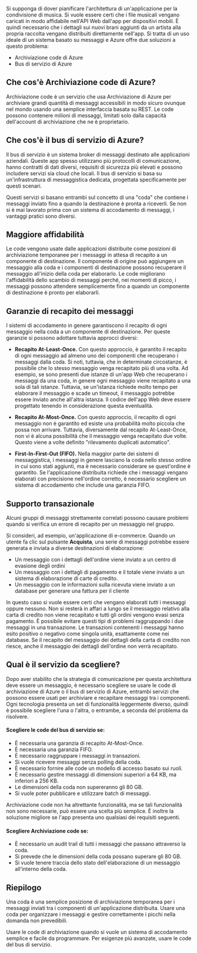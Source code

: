 Si supponga di dover pianificare l'architettura di un'applicazione per la condivisione di musica. Si vuole essere certi che i file musicali vengano caricati in modo affidabile nell'API Web dall'app per dispositivi mobili. È quindi necessario che i dettagli sui nuovi brani aggiunti da un artista alla propria raccolta vengano distribuiti direttamente nell'app. Si tratta di un uso ideale di un sistema basato su messaggi e Azure offre due soluzioni a questo problema:

- Archiviazione code di Azure
- Bus di servizio di Azure

## <a name="what-is-azure-queue-storage"></a>Che cos'è Archiviazione code di Azure?
Archiviazione code è un servizio che usa Archiviazione di Azure per archiviare grandi quantità di messaggi accessibili in modo sicuro ovunque nel mondo usando una semplice interfaccia basata su REST. Le code possono contenere milioni di messaggi, limitati solo dalla capacità dell'account di archiviazione che ne è proprietario.

## <a name="what-is-azure-service-bus"></a>Che cos'è il bus di servizio di Azure?
Il bus di servizio è un sistema broker di messaggi destinato alle applicazioni aziendali. Queste app spesso utilizzano più protocolli di comunicazione, hanno contratti di dati diversi, requisiti di sicurezza più elevati e possono includere servizi sia cloud che locali. Il bus di servizio si basa su un'infrastruttura di messaggistica dedicata, progettata specificamente per questi scenari.

Questi servizi si basano entrambi sul concetto di una "coda" che contiene i messaggi inviato fino a quando la destinazione è pronta a riceverli. Se non si è mai lavorato prima con un sistema di accodamento di messaggi, i vantaggi pratici sono diversi.

## <a name="increased-reliability"></a>Maggiore affidabilità
Le code vengono usate dalle applicazioni distribuite come posizioni di archiviazione temporanee per i messaggi in attesa di recapito a un componente di destinazione. Il componente di origine può aggiungere un messaggio alla coda e i componenti di destinazione possono recuperare il messaggio all'inizio della coda per elaborarlo. Le code migliorano l'affidabilità dello scambio di messaggi perché, nei momenti di picco, i messaggi possono attendere semplicemente fino a quando un componente di destinazione è pronto per elaborarli.

## <a name="message-delivery-guarantees"></a>Garanzie di recapito dei messaggi
I sistemi di accodamento in genere garantiscono il recapito di ogni messaggio nella coda a un componente di destinazione. Per queste garanzie si possono adottare tuttavia approcci diversi:

- **Recapito At-Least-Once.** Con questo approccio, è garantito il recapito di ogni messaggio ad almeno uno dei componenti che recuperano i messaggi dalla coda. Si noti, tuttavia, che in determinate circostanze, è possibile che lo stesso messaggio venga recapitato più di una volta. Ad esempio, se sono presenti due istanze di un'app Web che recuperano i messaggi da una coda, in genere ogni messaggio viene recapitato a una sola di tali istanze. Tuttavia, se un'istanza richiede molto tempo per elaborare il messaggio e scade un timeout, il messaggio potrebbe essere inviato anche all'altra istanza. Il codice dell'app Web deve essere progettato tenendo in considerazione questa eventualità.

- **Recapito At-Most-Once.** Con questo approccio, il recapito di ogni messaggio non è garantito ed esiste una probabilità molto piccola che possa non arrivare. Tuttavia, diversamente dal recapito At-Least-Once, non vi è alcuna possibilità che il messaggio venga recapitato due volte. Questo viene a volte definito "rilevamento duplicati automatico".

- **First-In-First-Out (FIFO).** Nella maggior parte dei sistemi di messaggistica, i messaggi in genere lasciano la coda nello stesso ordine in cui sono stati aggiunti, ma è necessario considerare se quest'ordine è garantito. Se l'applicazione distribuita richiede che i messaggi vengano elaborati con precisione nell'ordine corretto, è necessario scegliere un sistema di accodamento che include una garanzia FIFO.

## <a name="transactional-support"></a>Supporto transazionale
Alcuni gruppi di messaggi strettamente correlati possono causare problemi quando si verifica un errore di recapito per un messaggio nel gruppo.

Si consideri, ad esempio, un'applicazione di e-commerce. Quando un utente fa clic sul pulsante **Acquista**, una serie di messaggi potrebbe essere generata e inviata a diverse destinazioni di elaborazione:

- Un messaggio con i dettagli dell'ordine viene inviato a un centro di evasione degli ordini
- Un messaggio con i dettagli di pagamento e il totale viene inviato a un sistema di elaborazione di carte di credito. 
- Un messaggio con le informazioni sulla ricevuta viene inviato a un database per generare una fattura per il cliente

In questo caso si vuole essere certi che vengano elaborati _tutti_ i messaggi oppure nessuno. Non si resterà in affari a lungo se il messaggio relativo alla carta di credito non viene recapitato e tutti gli ordini vengono evasi senza pagamento. È possibile evitare questi tipi di problemi raggruppando i due messaggi in una transazione. Le transazioni contenenti i messaggi hanno esito positivo o negativo come singola unità, esattamente come nei database. Se il recapito del messaggio dei dettagli della carta di credito non riesce, anche il messaggio dei dettagli dell'ordine non verrà recapitato.

## <a name="which-service-should-i-choose"></a>Qual è il servizio da scegliere?
Dopo aver stabilito che la strategia di comunicazione per questa architettura deve essere un messaggio, è necessario scegliere se usare le code di archiviazione di Azure o il bus di servizio di Azure, entrambi servizi che possono essere usati per archiviare e recapitare messaggi tra i componenti. Ogni tecnologia presenta un set di funzionalità leggermente diverso, quindi è possibile scegliere l'una o l'altra, o entrambe, a seconda del problema da risolvere.

#### <a name="choose-service-bus-queues-if"></a>Scegliere le code del bus di servizio se:

- È necessaria una garanzia di recapito At-Most-Once.
- È necessaria una garanzia FIFO.
- È necessario raggruppare i messaggi in transazioni.
- Si vuole ricevere messaggi senza polling della coda.
- È necessario fornire alle code un modello di accesso basato sui ruoli.
- È necessario gestire messaggi di dimensioni superiori a 64 KB, ma inferiori a 256 KB.
- Le dimensioni della coda non supereranno gli 80 GB.
- Si vuole poter pubblicare e utilizzare batch di messaggi.

Archiviazione code non ha altrettante funzionalità, ma se tali funzionalità non sono necessarie, può essere una scelta più semplice. È inoltre la soluzione migliore se l'app presenta uno qualsiasi dei requisiti seguenti.

#### <a name="choose-queue-storage-if"></a>Scegliere Archiviazione code se:

- È necessario un audit trail di tutti i messaggi che passano attraverso la coda.
- Si prevede che le dimensioni della coda possano superare gli 80 GB.
- Si vuole tenere traccia dello stato dell'elaborazione di un messaggio all'interno della coda.

## <a name="summary"></a>Riepilogo

Una coda è una semplice posizione di archiviazione temporanea per i messaggi inviati tra i componenti di un'applicazione distribuita. Usare una coda per organizzare i messaggi e gestire correttamente i picchi nella domanda non prevedibili.

Usare le code di archiviazione quando si vuole un sistema di accodamento semplice e facile da programmare. Per esigenze più avanzate, usare le code del bus di servizio.